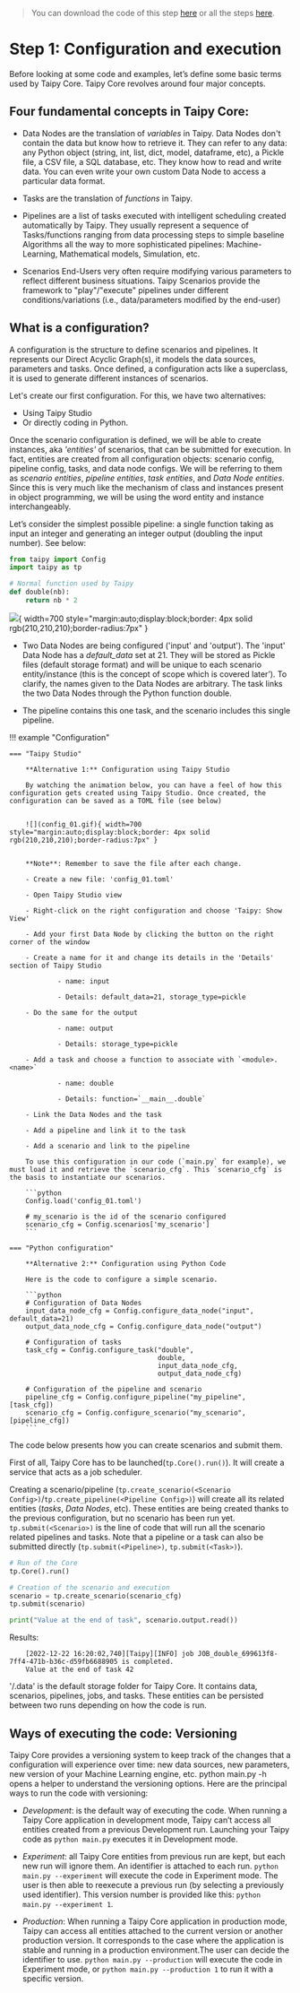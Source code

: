> You can download the code of this step [here](../src/step_01.py) or all the steps [here](https://github.com/Avaiga/taipy-getting-started-core/tree/develop/src).

# Step 1: Configuration and execution

Before looking at some code and examples, let’s define some basic terms used by Taipy Core. Taipy Core revolves around four major concepts.

## Four fundamental concepts in Taipy Core:
- Data Nodes are the translation of _variables_ in Taipy. Data Nodes don't contain the data but know how to retrieve it. They can refer to any data: any Python object (string, int, list, dict, model, dataframe, etc), a Pickle file, a CSV file, a SQL database, etc. They know how to read and write data. You can even write your own custom Data Node to access a particular data format.

- Tasks are the translation of _functions_ in Taipy.

- Pipelines are a list of tasks executed with intelligent scheduling created automatically by Taipy. They usually represent a sequence of Tasks/functions ranging from data processing steps to simple baseline Algorithms all the way to more sophisticated pipelines: Machine-Learning, Mathematical models, Simulation, etc.

- Scenarios End-Users very often require modifying various parameters to reflect different business situations. Taipy Scenarios provide the framework to "play"/"execute" pipelines under different conditions/variations (i.e., data/parameters modified by the end-user)


## What is a configuration?

A configuration is the structure to define scenarios and pipelines. It represents our Direct Acyclic Graph(s), it models the data sources, parameters and tasks. Once defined, a configuration acts like a superclass, it is used to generate different instances of scenarios.


Let's create our first configuration. For this, we have two alternatives:

- Using Taipy Studio
- Or directly coding in Python.

Once the scenario configuration is defined, we will be able to create instances, aka *'entities'* of scenarios, that can be submitted for execution. In fact, entities are created from all configuration objects: scenario config, pipeline config, tasks, and data node configs. We will be referring to them as _scenario entities_, _pipeline entities_, _task entities_, and _Data Node entities_. Since this is very much like the mechanism of class and instances present in object programming, we will be using the word entity and instance interchangeably. 

Let’s consider the simplest possible pipeline: a single function taking as input an integer and generating an integer output (doubling the input number). See below:


```python
from taipy import Config
import taipy as tp

# Normal function used by Taipy
def double(nb):
    return nb * 2
```

![](config_01.svg){ width=700 style="margin:auto;display:block;border: 4px solid rgb(210,210,210);border-radius:7px" }

- Two Data Nodes are being configured ('input' and 'output'). The 'input' Data Node has a _default_data_ set at 21. They will be stored as Pickle files (default storage format) and will be unique to each scenario entity/instance (this is the concept of scope which is covered later’). To clarify, the names given to the Data Nodes are arbitrary. The task links the two Data Nodes through the Python function double.

- The pipeline contains this one task, and the scenario includes this single pipeline.

!!! example "Configuration"

    === "Taipy Studio"

        **Alternative 1:** Configuration using Taipy Studio

        By watching the animation below, you can have a feel of how this configuration gets created using Taipy Studio. Once created, the configuration can be saved as a TOML file (see below)


        ![](config_01.gif){ width=700 style="margin:auto;display:block;border: 4px solid rgb(210,210,210);border-radius:7px" }


        **Note**: Remember to save the file after each change.
        
        - Create a new file: 'config_01.toml'
        
        - Open Taipy Studio view
        
        - Right-click on the right configuration and choose 'Taipy: Show View'
        
        - Add your first Data Node by clicking the button on the right corner of the window
        
        - Create a name for it and change its details in the 'Details' section of Taipy Studio
        
                - name: input
                
                - Details: default_data=21, storage_type=pickle
                
        - Do the same for the output
        
                - name: output
                
                - Details: storage_type=pickle
                
        - Add a task and choose a function to associate with `<module>.<name>`
        
                - name: double
                
                - Details: function=`__main__.double`
                
        - Link the Data Nodes and the task
        
        - Add a pipeline and link it to the task
        
        - Add a scenario and link to the pipeline

        To use this configuration in our code (`main.py` for example), we must load it and retrieve the `scenario_cfg`. This `scenario_cfg` is the basis to instantiate our scenarios.

        ```python
        Config.load('config_01.toml')

        # my_scenario is the id of the scenario configured
        scenario_cfg = Config.scenarios['my_scenario']
        ```

    === "Python configuration"

        **Alternative 2:** Configuration using Python Code

        Here is the code to configure a simple scenario.

        ```python
        # Configuration of Data Nodes
        input_data_node_cfg = Config.configure_data_node("input", default_data=21)
        output_data_node_cfg = Config.configure_data_node("output")

        # Configuration of tasks
        task_cfg = Config.configure_task("double",
                                         double,
                                         input_data_node_cfg,
                                         output_data_node_cfg)

        # Configuration of the pipeline and scenario
        pipeline_cfg = Config.configure_pipeline("my_pipeline", [task_cfg])
        scenario_cfg = Config.configure_scenario("my_scenario", [pipeline_cfg])
        ```

The code below presents how you can create scenarios and submit them.

First of all, Taipy Core has to be launched(`tp.Core().run()`). It will create a service that acts as a job scheduler.

Creating a scenario/pipeline (`tp.create_scenario(<Scenario Config>)`/`tp.create_pipeline(<Pipeline Config>)`) will create all its related entities (_tasks_, _Data Nodes_, etc). These entities are being created thanks to the previous configuration, but no scenario has been run yet. `tp.submit(<Scenario>)` is the line of code that will run all the scenario related pipelines and tasks. Note that a pipeline or a task can also be submitted directly (`tp.submit(<Pipeline>)`, `tp.submit(<Task>)`).

```python
# Run of the Core
tp.Core().run()

# Creation of the scenario and execution
scenario = tp.create_scenario(scenario_cfg)
tp.submit(scenario)

print("Value at the end of task", scenario.output.read())
```
Results:
```
    [2022-12-22 16:20:02,740][Taipy][INFO] job JOB_double_699613f8-7ff4-471b-b36c-d59fb6688905 is completed.
    Value at the end of task 42
```    

'/.data' is the default storage folder for Taipy Core. It contains data, scenarios, pipelines, jobs, and tasks. These entities can be persisted between two runs depending on how the code is run.

## Ways of executing the code: Versioning

Taipy Core provides a versioning system to keep track of the changes that a configuration will experience over time: new data sources, new parameters, new version of your Machine Learning engine, etc. python main.py -h opens a helper to understand the versioning options. Here are the principal ways to run the code with versioning:

- _Development_: is the default way of executing the code. When running a Taipy Core application in development mode, Taipy can’t  access all entities created from a previous Development run. Launching your Taipy code as `python main.py` executes it in Development mode.

- _Experiment_: all Taipy Core entities from previous run are kept, but each new run will ignore them. An identifier is attached to each run. 
`python main.py --experiment` will execute the code in Experiment mode. The user is then able to reexecute a previous run (by selecting a previously used identifier). This version number is provided  like this: `python main.py --experiment 1`.
- _Production_: When running a Taipy Core application in production mode, Taipy can access all entities attached to the current version or another production version. It corresponds to the case where the application is stable and running in a production environment.The user can decide the identifier to use. `python main.py --production` will execute the code in Experiment mode, or `python main.py --production 1` to run it with a specific version.
